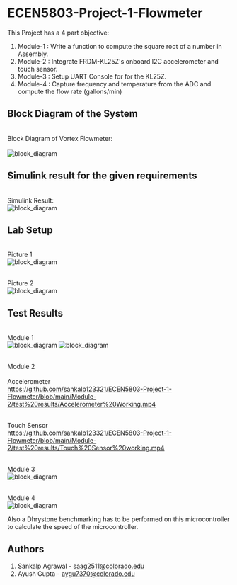# ECEN5803-Project-1-Flowmeter   
This Project has a 4 part objective: 
1. Module-1 : Write a function to compute the square root of a number in Assembly.
2. Module-2 : Integrate FRDM-KL25Z's onboard I2C accelerometer and touch sensor.   
3. Module-3 : Setup UART Console for for the KL25Z.
4. Module-4 : Capture frequency and temperature from the ADC and compute the flow rate (gallons/min)

## Block Diagram of the System
<br>Block Diagram of Vortex Flowmeter:</br>  
   ![block_diagram](Block%20Diagram/Flowmeter%20Solution%20Block%20Diagram.jpg)

## Simulink result for the given requirements
<br>Simulink Result:</br>
   ![block_diagram](Module-4/Simulink/simulink%20result.jpg)

## Lab Setup
<br>Picture 1</br>
   ![block_diagram](Lab%20Setup\lab_1.jpg)
 
 
<br>Picture 2</br>
   ![block_diagram](Lab%20Setup\lab_2.jpg) 
   
## Test Results
<br>Module 1</br>
	![block_diagram](Module-1/test%20results/Input_1.jpg)
	![block_diagram](Module-1/test%20results/output_1.png)
	
<br>Module 2</br>
<br>Accelerometer</br>
	https://github.com/sankalp123321/ECEN5803-Project-1-Flowmeter/blob/main/Module-2/test%20results/Accelerometer%20Working.mp4
	
<br>Touch Sensor</br>
	https://github.com/sankalp123321/ECEN5803-Project-1-Flowmeter/blob/main/Module-2/test%20results/Touch%20Sensor%20working.mp4
	
<br>Module 3</br>
	![block_diagram](Module-3/test%20results/uart%20debug%20monitor.jpg)
	
<br>Module 4</br>
	![block_diagram](Module-4/test%20results/uart%20monitor.jpg)

Also a Dhrystone benchmarking has to be performed on this microcontroller to calculate the speed of the microcontroller.    

## Authors  
1. Sankalp Agrawal - saag2511@colorado.edu   
2. Ayush Gupta - aygu7370@colorado.edu
